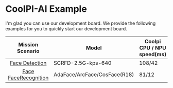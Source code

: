 # CoolPI-AI Example

I'm glad you can use our development board. We provide the following examples for you to quickly start our development board.

|                   Mission Scenario                   | Model                        | Coolpi CPU / NPU speed(ms) | Whether to Quantify |
|:----------------------------------------------------:|------------------------------|----------------------------|---------------------|
|     [Face Detection](./face_detection/README.md)     | SCRFD-2.5G-kps-640           | 108/42                     | Yes                 |
| [Face FaceRecognition](./face_recognition/README.md) | AdaFace/ArcFace/CosFace(R18) | 81/12                      | Yes                 |
